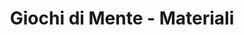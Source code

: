 ---
title: Giochi di Mente - Materiali
layout: project-materials
project-resources: 
volunteer-resources:
  - url: BrainGame.sb2
    description: Progetto Scratch 2 scaricabile completato
  - url: http://scratch.mit.edu/projects/42225768/#editor
    type: link
    description: Progetto Scratch 2 Online completato
---